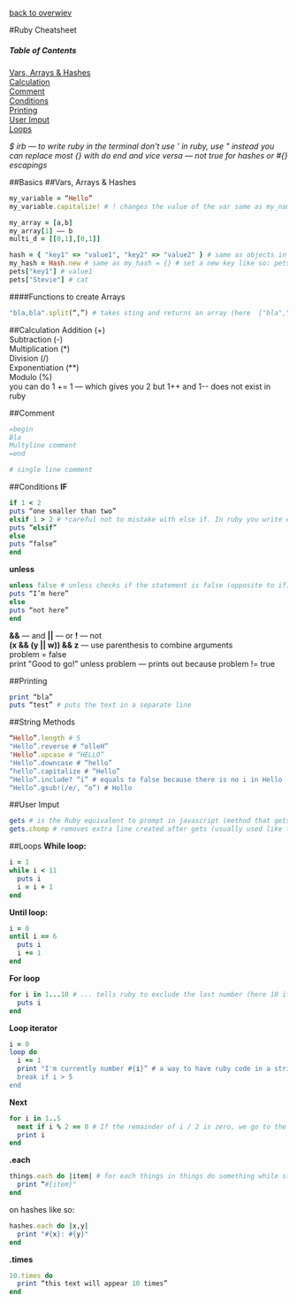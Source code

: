 [back to overwiev](/../..)

#Ruby Cheatsheet

##### Table of Contents  
[Vars, Arrays & Hashes](#vars-arrays--hashes)  
[Calculation](#calculation)  
[Comment](#comment)  
[Conditions](#conditions)  
[Printing](#printing)  
[User Imput](#user-imput)  
[Loops](#loops)  

*$ irb –– to write ruby in the terminal*
*don't use ' in ruby, use " instead*
*you can replace most {} with do end and vice versa –– not true for hashes or #{} escapings*

##Basics
##Vars, Arrays & Hashes
```Ruby
my_variable = “Hello”  
my_variable.capitalize! # ! changes the value of the var same as my_name = my_name.capitalize
```
```Ruby  
my_array = [a,b]  
my_array[1] –– b  
multi_d = [[0,1],[0,1]]
```
```Ruby  
hash = { "key1" => "value1", "key2" => "value2" } # same as objects in JavaScript
my_hash = Hash.new # same as my_hash = {} # set a new key like so: pets["Stevie"] = "cat"
pets["key1"] # value1
pets["Stevie"] # cat
```


####Functions to create Arrays
```Ruby
"bla,bla".split(“,”) # takes sting and returns an array (here  ["bla","bla"])
```

##Calculation
Addition (+)  
Subtraction (-)  
Multiplication (*)  
Division (/)  
Exponentiation (**)  
Modulo (%)  
you can do 1 += 1 –– which gives you 2 but 1++ and 1-- does not exist in ruby

##Comment
```Ruby
=begin  
Bla
Multyline comment  
=end
```  
```Ruby
# single line comment
```

##Conditions
**IF**
```Ruby
if 1 < 2  
puts “one smaller than two”  
elsif 1 > 2 # *careful not to mistake with else if. In ruby you write elsif*  
puts “elsif”  
else  
puts “false”  
end
```  
**unless**
```Ruby
unless false # unless checks if the statement is false (opposite to if).  
puts “I’m here”  
else 
puts “not here”  
end
```  

**&&** –– and  **||** –– or  **!** –– not  
**(x && (y || w)) && z** –– use parenthesis to combine arguments  
problem = false  
print "Good to go!" unless problem –– prints out because problem != true  

##Printing
```Ruby
print “bla”  
puts “test” # puts the text in a separate line
```

##String Methods
```Ruby
“Hello”.length # 5  
"Hello”.reverse # “olleH”  
"Hello”.upcase # “HELLO”  
"Hello”.downcase # “hello”  
“hello”.capitalize # “Hello”  
“Hello”.include? “i” # equals to false because there is no i in Hello  
“Hello”.gsub!(/e/, “o”) # Hollo
```  

##User Imput
```Ruby
gets # is the Ruby equivalent to prompt in javascript (method that gets input from the user)
gets.chomp # removes extra line created after gets (usually used like this)
```

##Loops
**While loop:**  
```Ruby
i = 1  
while i < 11  
  puts i  
  i = i + 1  
end  
```

**Until loop:**  
```Ruby
i = 0  
until i == 6  
  puts i  
  i += 1  
end
```  

**For loop**  
```Ruby
for i in 1...10 # ... tells ruby to exclude the last number (here 10 if we .. only then it includes the last num)  
  puts i  
end  
```

**Loop iterator**  
```Ruby
i = 0  
loop do
  i += 1  
  print "I'm currently number #{i}” # a way to have ruby code in a string   
  break if i > 5  
end  
```

**Next**  
```Ruby
for i in 1..5  
  next if i % 2 == 0 # If the remainder of i / 2 is zero, we go to the next iteration of the loop.  
  print i  
end  
```

**.each**  
```Ruby
things.each do |item| # for each things in things do something while storing that things in the variable item  
  print “#{item}"  
end  
```
on hashes like so:  
```Ruby
hashes.each do |x,y|
  print "#{x}: #{y}"
end
```

**.times**  
```Ruby
10.times do  
  print “this text will appear 10 times”  
end  
```
